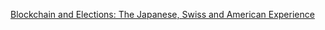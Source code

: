 [Blockchain and Elections: The Japanese, Swiss and American Experience](https://cointelegraph.com/news/blockchain-and-elections-the-japanese-swiss-and-american-experience)
